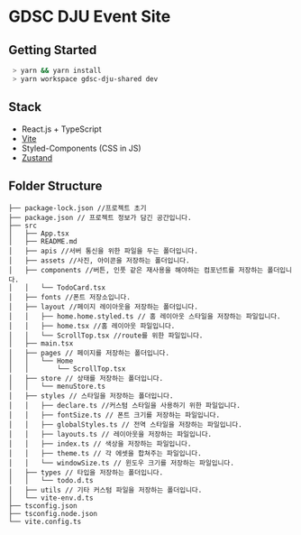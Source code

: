 # GDSC DJU Event Site

## Getting Started

```bash
 > yarn && yarn install
 > yarn workspace gdsc-dju-shared dev
```

## Stack

- React.js + TypeScript
- [Vite](https://vitejs-kr.github.io/)
- Styled-Components (CSS in JS)
- [Zustand](https://zustand.surge.sh/)



## Folder Structure

```
├── package-lock.json //프로젝트 초기
├── package.json // 프로젝트 정보가 담긴 공간입니다.
├── src
│   ├── App.tsx
│   ├── README.md
│   ├── apis //서버 통신을 위한 파일을 두는 폴더입니다.
│   ├── assets //사진, 아이콘을 저장하는 폴더입니다.
│   ├── components //버튼, 인풋 같은 재사용을 해야하는 컴포넌트를 저장하는 폴더입니다.
│   │   └── TodoCard.tsx
│   ├── fonts //폰트 저장소입니다.
│   ├── layout //페이지 레이아웃을 저장하는 폴더입니다.
│   │   ├── home.home.styled.ts // 홈 레이아웃 스타일을 저장하는 파일입니다.
│   │   ├── home.tsx //홈 레이아웃 파일입니다.
│   │   └── ScrollTop.tsx //route를 위한 파일입니다.
│   ├── main.tsx
│   ├── pages // 페이지를 저장하는 폴더입니다.
│   │   └── Home
│   │       └── ScrollTop.tsx
│   ├── store // 상태를 저장하는 폴더입니다.
│   │   └── menuStore.ts
│   ├── styles // 스타일을 저장하는 폴더입니다.
│   │   ├── declare.ts //커스텀 스타일을 사용하기 위한 파일입니다.
│   │   ├── fontSize.ts // 폰트 크기를 저장하는 파일입니다.
│   │   ├── globalStyles.ts // 전역 스타일을 저장하는 파일입니다.
│   │   ├── layouts.ts // 레이아웃을 저장하는 파일입니다.
│   │   ├── index.ts // 색상을 저장하는 파일입니다.
│   │   ├── theme.ts // 각 에셋을 합쳐주는 파일입니다.
│   │   └── windowSize.ts // 윈도우 크기를 저장하는 파일입니다.
│   ├── types // 타입을 저장하는 폴더입니다.
│   │   └── todo.d.ts
│   ├── utils // 기타 커스텀 파일을 저장하는 폴더입니다.
│   └── vite-env.d.ts
├── tsconfig.json
├── tsconfig.node.json
└── vite.config.ts
```

